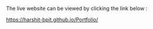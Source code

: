 The live website can be viewed by clicking the link below :

https://harshit-bpit.github.io/Portfolio/
